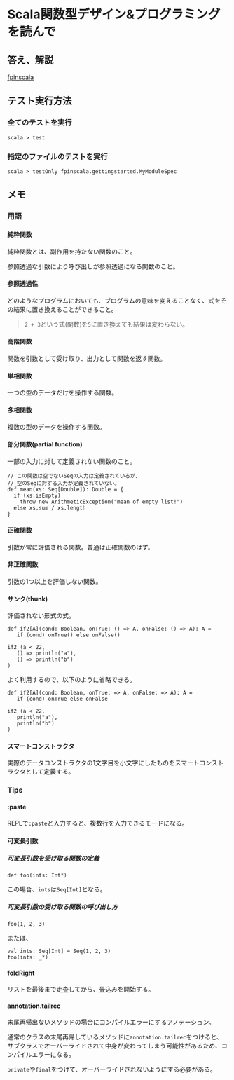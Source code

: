 # Scala関数型デザイン&プログラミング を読んで

## 答え、解説
[fpinscala](https://github.com/fpinscala/fpinscala)

## テスト実行方法
### 全てのテストを実行
```
scala > test
```

### 指定のファイルのテストを実行
```
scala > testOnly fpinscala.gettingstarted.MyModuleSpec
```

## メモ
### 用語
#### 純粋関数
純粋関数とは、副作用を持たない関数のこと。

参照透過な引数により呼び出しが参照透過になる関数のこと。

#### 参照透過性
どのようなプログラムにおいても、プログラムの意味を変えることなく、式をその結果に置き換えることができること。

>`2 + 3`という式(関数)を`5`に置き換えても結果は変わらない。

#### 高階関数
関数を引数として受け取り、出力として関数を返す関数。

#### 単相関数
一つの型のデータだけを操作する関数。

#### 多相関数
複数の型のデータを操作する関数。

#### 部分関数(partial function)
一部の入力に対して定義されない関数のこと。
```
// この関数は空でないSeqの入力は定義されているが、
// 空のSeqに対する入力が定義されていない。
def mean(xs: Seq[Double]): Double = {
  if (xs.isEmpty)
    throw new ArithmeticException("mean of empty list!")
  else xs.sum / xs.length
}
```

#### 正確関数
引数が常に評価される関数。普通は正確関数のはず。

#### 非正確関数
引数の1つ以上を評価しない関数。

#### サンク(thunk)
評価されない形式の式。
```
def if2[A](cond: Boolean, onTrue: () => A, onFalse: () => A): A =
   if (cond) onTrue() else onFalse()

if2 (a < 22,
   () => println("a"),
   () => println("b")
)
```
よく利用するので、以下のように省略できる。
```
def if2[A](cond: Boolean, onTrue: => A, onFalse: => A): A =
   if (cond) onTrue else onFalse

if2 (a < 22,
   println("a"),
   println("b")
)
```

#### スマートコンストラクタ
実際のデータコンストラクタの1文字目を小文字にしたものをスマートコンストラクタとして定義する。



### Tips
#### :paste
REPLで`:paste`と入力すると、複数行を入力できるモードになる。

#### 可変長引数
##### 可変長引数を受け取る関数の定義
```
def foo(ints: Int*)
```
この場合、`ints`は`Seq[Int]`となる。
##### 可変長引数の受け取る関数の呼び出し方
```
foo(1, 2, 3)
```
または、
```
val ints: Seq[Int] = Seq(1, 2, 3)
foo(ints: _*)
```
#### foldRight
リストを最後まで走査してから、畳込みを開始する。

#### annotation.tailrec
末尾再帰出ないメソッドの場合にコンパイルエラーにするアノテーション。

通常のクラスの末尾再帰しているメソッドに`annotation.tailrec`をつけると、サブクラスでオーバーライドされて中身が変わってしまう可能性があるため、コンパイルエラーになる。

`private`や`final`をつけて、オーバーライドされないようにする必要がある。
